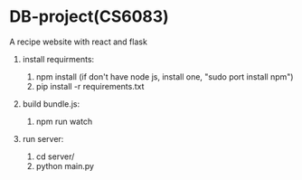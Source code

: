 # DB-project(CS6083)
A recipe website with react and flask

1) install requirments: 
    1. npm install (if don't have node js, install one, "sudo port install npm")
    2. pip install -r requirements.txt

2) build bundle.js:
    1. npm run watch

3) run server:
    1. cd server/
    2. python main.py
